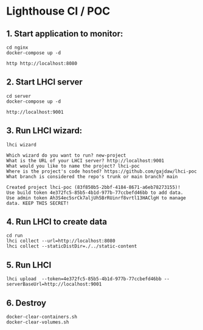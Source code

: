 # Lighthouse CI / POC

## 1. Start application to monitor:

    cd nginx
    docker-compose up -d

    http http://localhost:8080

## 2. Start LHCI server

    cd server
    docker-compose up -d

    http://localhost:9001


## 3. Run LHCI wizard:

    lhci wizard

    Which wizard do you want to run? new-project
    What is the URL of your LHCI server? http://localhost:9001
    What would you like to name the project? lhci-poc
    Where is the project's code hosted? https://github.com/gajdaw/lhci-poc
    What branch is considered the repo's trunk or main branch? main

    Created project lhci-poc (83f850b5-2bbf-4184-8671-a6eb78273155)!
    Use build token 4e372fc5-85b5-4b1d-977b-77ccbefd46bb to add data.
    Use admin token Ah3S4ec5srCk7aljUh5BrRUinrf8vrtl13HAClgH to manage data. KEEP THIS SECRET!

## 4. Run LHCI to create data

    cd run
    lhci collect --url=http://localhost:8080
    lhci collect --staticDistDir=./../static-content

## 5. Run LHCI 

    lhci upload  --token=4e372fc5-85b5-4b1d-977b-77ccbefd46bb --serverBaseUrl=http://localhost:9001

## 6. Destroy

    docker-clear-containers.sh
    docker-clear-volumes.sh

